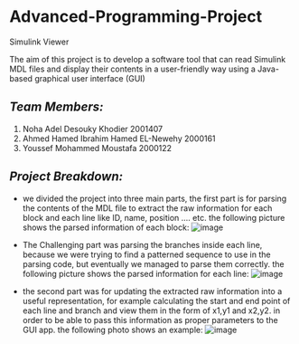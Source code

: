 # Advanced-Programming-Project
Simulink Viewer  

The aim of this project is to develop a software tool that can read Simulink MDL files 
and display their contents in a user-friendly way using a Java-based graphical user 
interface (GUI) 
## *Team Members:* 
1) Noha Adel Desouky Khodier 2001407
2) Ahmed Hamed Ibrahim Hamed EL-Newehy 2000161
3) Youssef Mohammed Moustafa 2000122

## *Project Breakdown:* 
- we divided the project into three main parts, the first part is for parsing the contents of the MDL file to extract the raw information for each block and each line like ID, name, position .... etc. the following picture shows the parsed information of each block: 
![image](https://github.com/Noha-A-Kh/Advanced-Programming-Project/assets/125829152/29046c3a-8683-4823-87ef-fdc2a4a6c789)

- The Challenging part was parsing the branches inside each line, because we were trying to find a patterned sequence to use in the parsing code, but eventually we managed to parse them correctly. the following picture shows the parsed information for each line:
![image](https://github.com/Noha-A-Kh/Advanced-Programming-Project/assets/125829152/f8dddd2d-7b46-4b2c-be10-e4716bd799db)  

- the second part was for updating the extracted raw information into a useful representation, for example calculating the start and end point of each line and branch and view them in the form of x1,y1 and x2,y2. in order to be able to pass this information as proper parameters to the GUI app. the following photo shows an example:
![image](https://github.com/Noha-A-Kh/Advanced-Programming-Project/assets/125829152/600e8a46-ae99-402d-a9ff-b857b1560ac9)


